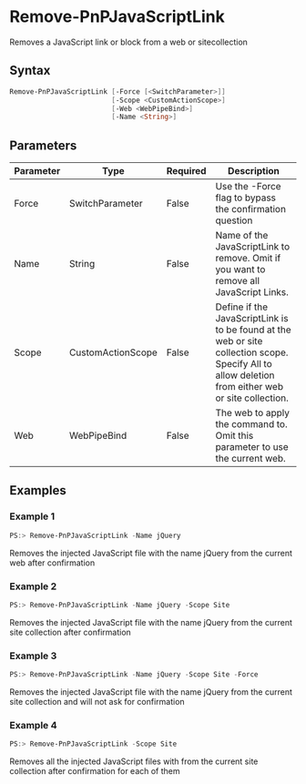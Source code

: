 # Remove-PnPJavaScriptLink
Removes a JavaScript link or block from a web or sitecollection
## Syntax
```powershell
Remove-PnPJavaScriptLink [-Force [<SwitchParameter>]]
                         [-Scope <CustomActionScope>]
                         [-Web <WebPipeBind>]
                         [-Name <String>]
```


## Parameters
Parameter|Type|Required|Description
---------|----|--------|-----------
|Force|SwitchParameter|False|Use the -Force flag to bypass the confirmation question|
|Name|String|False|Name of the JavaScriptLink to remove. Omit if you want to remove all JavaScript Links.|
|Scope|CustomActionScope|False|Define if the JavaScriptLink is to be found at the web or site collection scope. Specify All to allow deletion from either web or site collection.|
|Web|WebPipeBind|False|The web to apply the command to. Omit this parameter to use the current web.|
## Examples

### Example 1
```powershell
PS:> Remove-PnPJavaScriptLink -Name jQuery
```
Removes the injected JavaScript file with the name jQuery from the current web after confirmation

### Example 2
```powershell
PS:> Remove-PnPJavaScriptLink -Name jQuery -Scope Site
```
Removes the injected JavaScript file with the name jQuery from the current site collection after confirmation

### Example 3
```powershell
PS:> Remove-PnPJavaScriptLink -Name jQuery -Scope Site -Force
```
Removes the injected JavaScript file with the name jQuery from the current site collection and will not ask for confirmation

### Example 4
```powershell
PS:> Remove-PnPJavaScriptLink -Scope Site
```
Removes all the injected JavaScript files with from the current site collection after confirmation for each of them
